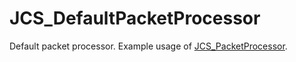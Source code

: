 <div id="content-header">
  <h1>JCS_DefaultPacketProcessor</h1>
</div>

<p>
  Default packet processor. Example usage of
  <a href="?page=Network_sl_Interface_sl_JCS_PacketProcessor">JCS_PacketProcessor</a>.
</p>
